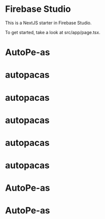 
# Firebase Studio

This is a NextJS starter in Firebase Studio.

To get started, take a look at src/app/page.tsx.
# AutoPe-as
# autopacas
# autopacas
# autopacas
# autopacas
# autopacas
# AutoPe-as
# AutoPe-as
